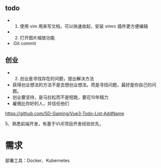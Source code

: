## todo

- 1. 使用 vim 用来写文档，可以快速收起，安装 vimrc 插件更方便编辑
- 2. 打开图片缩放功能
- :Git commit

## 创业
- 2. 创业是寻找存在的问题，提出解决方法
- 获得创业想法的方法不是去想创业想法。而是寻找问题，最好是你自己的问题。
- 创业要坚持，是马拉松而不是短跑，要花10年精力
- 雇佣比你好的人，并信任他们


https://github.com/SD-Gaming/Vue3-Todo-List-AddName





<!-- 需求 - 想象 - 创建 - 学习 -->
<!-- 1、计算机相关专业，1年以上Python后台开发经验: -->
<!-- 2、精通Python，掌握numpy，pandas，Matplotlib 等数据处理方面常用的第三方python库; -->
<!-- 3、熟练掌握Django框架以及RESTFUL API开发; -->
<!-- 4、熟悉Linux操作系统，熟悉Shel脚本开发; -->
5、熟悉前端开发，有基于VUE项目开发经验优先，

<!-- javascript 书籍 -->
<!-- JavaScript权威指南（原书第7版）  : 用来学习语言 -->
<!-- JavaScript高级程序设计（第3版） : 用来学习 DOM -->

# 需求

<!-- ## 程序员需求工具 -->

<!-- 程序员开发工具：Visual Studio Code、IntelliJ IDEA、Xcode -->
<!-- 程序员笔记工具：boardmix、Typora、Evernote -->
<!-- 在线协作工具：Notion、博思白板 -->
<!-- 项目管理工具：Trello、JIRA -->
<!-- 版本控制工具：Git、SVN -->
<!-- 调试工具：IDE、浏览器开发工具、日志工具 -->
<!-- 测试工具：JUnit、PyTest -->
部署工具：Docker、Kubernetes

<!-- ## 家庭所需的工具 -->

<!-- 美工刀、剪刀、活动扳手、卷尺、一字螺丝批、羊角锤、锯工、内六角扳手、梅花螺丝批 -->

<!-- ## todo -->

<!-- 1、和摄影一样，前提是努力认真拍，以数量出质量。人海战术； -->
<!-- 2、年轻不怕失败，反正没什么可以失去的，再拼一把。 -->
